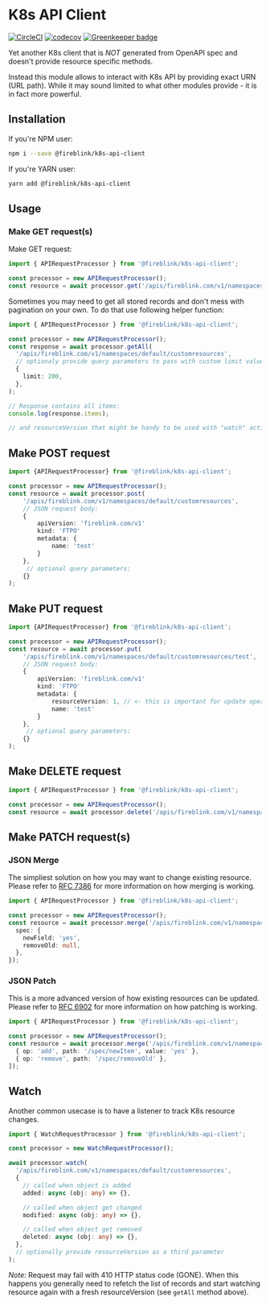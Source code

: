 # K8s API Client

[![CircleCI](https://circleci.com/gh/FireBlinkLTD/k8s-api-client.svg?style=svg)](https://circleci.com/gh/FireBlinkLTD/k8s-api-client)
[![codecov](https://codecov.io/gh/FireBlinkLTD/k8s-api-client/branch/master/graph/badge.svg)](https://codecov.io/gh/FireBlinkLTD/k8s-api-client) [![Greenkeeper badge](https://badges.greenkeeper.io/FireBlinkLTD/k8s-api-client.svg)](https://greenkeeper.io/)

Yet another K8s client that is _NOT_ generated from OpenAPI spec and doesn't provide resource specific methods.

Instead this module allows to interact with K8s API by providing exact URN (URL path).
While it may sound limited to what other modules provide - it is in fact more powerful.

## Installation

If you're NPM user:

```bash
npm i --save @fireblink/k8s-api-client
```

If you're YARN user:

```bash
yarn add @fireblink/k8s-api-client
```

## Usage

### Make GET request(s)

Make GET request:

```typescript
import { APIRequestProcessor } from '@fireblink/k8s-api-client';

const processor = new APIRequestProcessor();
const resource = await processor.get('/apis/fireblink.com/v1/namespaces/default/customresources/resource-name');
```

Sometimes you may need to get all stored records and don't mess with pagination on your own. To do that use following helper function:

```typescript
import { APIRequestProcessor } from '@fireblink/k8s-api-client';

const processor = new APIRequestProcessor();
const response = await processor.getAll(
  '/apis/fireblink.com/v1/namespaces/default/customresources',
  // optionaly provide query parameters to pass with custom limit value, default one is 100
  {
    limit: 200,
  },
);

// Response contains all items:
console.log(response.items);

// and resourceVersion that might be handy to be used with "watch" action (see below)
```

## Make POST request

```typescript
import {APIRequestProcessor} from '@fireblink/k8s-api-client';

const processor = new APIRequestProcessor();
const resource = await processor.post(
    '/apis/fireblink.com/v1/namespaces/default/customresources',
    // JSON request body:
    {
        apiVersion: 'fireblink.com/v1'
        kind: 'FTPO'
        metadata: {
            name: 'test'
        }
    },
     // optional query parameters:
    {}
);
```

## Make PUT request

```typescript
import {APIRequestProcessor} from '@fireblink/k8s-api-client';

const processor = new APIRequestProcessor();
const resource = await processor.put(
    '/apis/fireblink.com/v1/namespaces/default/customresources/test',
    // JSON request body:
    {
        apiVersion: 'fireblink.com/v1'
        kind: 'FTPO'
        metadata: {
            resourceVersion: 1, // <- this is important for update operation
            name: 'test'
        }
    },
     // optional query parameters:
    {}
);
```

## Make DELETE request

```typescript
import { APIRequestProcessor } from '@fireblink/k8s-api-client';

const processor = new APIRequestProcessor();
const resource = await processor.delete('/apis/fireblink.com/v1/namespaces/default/customresources/test');
```

## Make PATCH request(s)

### JSON Merge

The simpliest solution on how you may want to change existing resource.
Please refer to [RFC 7386](https://tools.ietf.org/html/rfc7386) for more information on how merging is working.

```typescript
import { APIRequestProcessor } from '@fireblink/k8s-api-client';

const processor = new APIRequestProcessor();
const resource = await processor.merge('/apis/fireblink.com/v1/namespaces/default/customresources/test', {
  spec: {
    newField: 'yes',
    removeOld: null,
  },
});
```

### JSON Patch

This is a more advanced version of how existing resources can be updated.
Please refer to [RFC 6902](https://tools.ietf.org/html/rfc6902) for more information on how patching is working.

```typescript
import { APIRequestProcessor } from '@fireblink/k8s-api-client';

const processor = new APIRequestProcessor();
const resource = await processor.merge('/apis/fireblink.com/v1/namespaces/default/customresources/test', [
  { op: 'add', path: '/spec/newItem', value: 'yes' },
  { op: 'remove', path: '/spec/removeOld' },
]);
```

## Watch

Another common usecase is to have a listener to track K8s resource changes.

```typescript
import { WatchRequestProcessor } from '@fireblink/k8s-api-client';

const processor = new WatchRequestProcessor();

await processor.watch(
  '/apis/fireblink.com/v1/namespaces/default/customresources',
  {
    // called when object is added
    added: async (obj: any) => {},

    // called when object get changed
    modified: async (obj: any) => {},

    // called when object get removed
    deleted: async (obj: any) => {},
  },
  // optionally provide resourceVersion as a third parameter
);
```

_Note:_ Request may fail with 410 HTTP status code (GONE). When this happens you generally need to refetch the list of records and start watching resource again with a fresh resourceVersion (see `getAll` method above).
